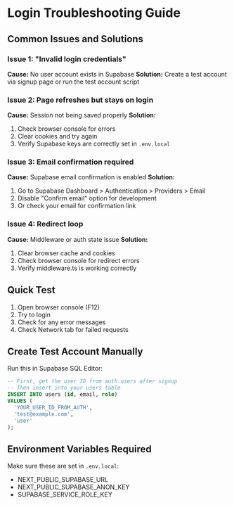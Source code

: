 # Login Troubleshooting Guide

## Common Issues and Solutions

### Issue 1: "Invalid login credentials"
**Cause:** No user account exists in Supabase
**Solution:** Create a test account via signup page or run the test account script

### Issue 2: Page refreshes but stays on login
**Cause:** Session not being saved properly
**Solution:** 
1. Check browser console for errors
2. Clear cookies and try again
3. Verify Supabase keys are correctly set in `.env.local`

### Issue 3: Email confirmation required
**Cause:** Supabase email confirmation is enabled
**Solution:** 
1. Go to Supabase Dashboard > Authentication > Providers > Email
2. Disable "Confirm email" option for development
3. Or check your email for confirmation link

### Issue 4: Redirect loop
**Cause:** Middleware or auth state issue
**Solution:**
1. Clear browser cache and cookies
2. Check browser console for redirect errors
3. Verify middleware.ts is working correctly

## Quick Test

1. Open browser console (F12)
2. Try to login
3. Check for any error messages
4. Check Network tab for failed requests

## Create Test Account Manually

Run this in Supabase SQL Editor:

```sql
-- First, get the user ID from auth.users after signup
-- Then insert into your users table
INSERT INTO users (id, email, role) 
VALUES (
  'YOUR_USER_ID_FROM_AUTH',
  'test@example.com',
  'user'
);
```

## Environment Variables Required

Make sure these are set in `.env.local`:
- NEXT_PUBLIC_SUPABASE_URL
- NEXT_PUBLIC_SUPABASE_ANON_KEY
- SUPABASE_SERVICE_ROLE_KEY

